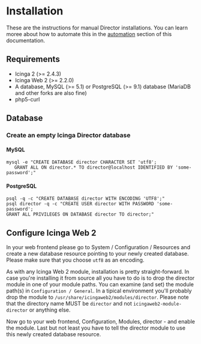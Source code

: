 Installation
============

These are the instructions for manual Director installations. You can
learn moree about how to automate this in the [automation](03-Automation.md) section
of this documentation.

Requirements
------------

* Icinga 2 (&gt;= 2.4.3)
* Icinga Web 2 (&gt;= 2.2.0)
* A database, MySQL (&gt;= 5.1) or PostgreSQL (&gt;= 9.1) database (MariaDB and
  other forks are also fine)
* php5-curl

Database
--------

### Create an empty Icinga Director database

#### MySQL

    mysql -e "CREATE DATABASE director CHARACTER SET 'utf8';
       GRANT ALL ON director.* TO director@localhost IDENTIFIED BY 'some-password';"

#### PostgreSQL


    psql -q -c "CREATE DATABASE director WITH ENCODING 'UTF8';"
    psql director -q -c "CREATE USER director WITH PASSWORD 'some-password';
    GRANT ALL PRIVILEGES ON DATABASE director TO director;"


Configure Icinga Web 2
----------------------

In your web frontend please go to System / Configuration / Resources and create
a new database resource pointing to your newly created database. Please make
sure that you choose `utf8` as an encoding.

As with any Icinga Web 2 module, installation is pretty straight-forward. In
case you're installing it from source all you have to do is to drop the director
module in one of your module paths. You can examine (and set) the module path(s)
in `Configuration / General`. In a tipical environment you'll probably drop the
module to `/usr/share/icingaweb2/modules/director`. Please note that the directory
name MUST be `director` and not `icingaweb2-module-director` or anything else.

Now go to your web frontend, Configuration, Modules, director - and enable the
module. Last but not least you have to tell the director module to use this newly
created database resource.

